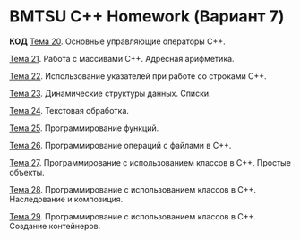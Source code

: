 # BMTSU C++ Homework (Вариант 7)

**КОД** [Тема 20](https://github.com/ajile/bmtsu-cpp-2/tree/master/20). Основные управляющие операторы С++.

[Тема 21](https://github.com/ajile/bmtsu-cpp-2/tree/master/21). Работа с массивами С++. Адресная арифметика.

[Тема 22](https://github.com/ajile/bmtsu-cpp-2/tree/master/22). Использование указателей при работе со строками С++.

[Тема 23](https://github.com/ajile/bmtsu-cpp-2/tree/master/23). Динамические структуры данных. Списки.

[Тема 24](https://github.com/ajile/bmtsu-cpp-2/tree/master/24). Текстовая обработка.

[Тема 25](https://github.com/ajile/bmtsu-cpp-2/tree/master/25). Программирование функций.

[Тема 26](https://github.com/ajile/bmtsu-cpp-2/tree/master/26). Программирование операций с файлами в С++.

[Тема 27](https://github.com/ajile/bmtsu-cpp-2/tree/master/27). Программирование с использованием классов в С++. Простые объекты.

[Тема 28](https://github.com/ajile/bmtsu-cpp-2/tree/master/28). Программирование с использованием классов в С++. Наследование и композиция.

[Тема 29](https://github.com/ajile/bmtsu-cpp-2/tree/master/29). Программирование с использованием классов в С++. Создание контейнеров.
